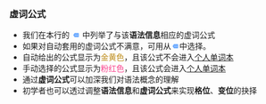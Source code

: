 ### 虚词公式
- 我们在本行的
<span><svg viewBox='0 0 24 24' id='ic_more' style='fill:#6baaff;height: 10px; width: 15px;'><path d='M22 3H7c-.69 0-1.23.35-1.59.88L0 12l5.41 8.11c.36.53.97.89 1.66.89H22c1.1 0 2-.9 2-2V5c0-1.1-.9-2-2-2zM9 13.5c-.83 0-1.5-.67-1.5-1.5s.67-1.5 1.5-1.5 1.5.67 1.5 1.5-.67 1.5-1.5 1.5zm5 0c-.83 0-1.5-.67-1.5-1.5s.67-1.5 1.5-1.5 1.5.67 1.5 1.5-.67 1.5-1.5 1.5zm5 0c-.83 0-1.5-.67-1.5-1.5s.67-1.5 1.5-1.5 1.5.67 1.5 1.5-.67 1.5-1.5 1.5z'></path></svg></span>
    中列举了与该**语法信息**相应的虚词公式
- 如果对自动套用的虚词公式不满意，可用从<span><svg viewBox='0 0 24 24' id='ic_more' style='fill:#6baaff;height: 10px; width: 15px;'><path d='M22 3H7c-.69 0-1.23.35-1.59.88L0 12l5.41 8.11c.36.53.97.89 1.66.89H22c1.1 0 2-.9 2-2V5c0-1.1-.9-2-2-2zM9 13.5c-.83 0-1.5-.67-1.5-1.5s.67-1.5 1.5-1.5 1.5.67 1.5 1.5-.67 1.5-1.5 1.5zm5 0c-.83 0-1.5-.67-1.5-1.5s.67-1.5 1.5-1.5 1.5.67 1.5 1.5-.67 1.5-1.5 1.5zm5 0c-.83 0-1.5-.67-1.5-1.5s.67-1.5 1.5-1.5 1.5.67 1.5 1.5-.67 1.5-1.5 1.5z'></path></svg></span>中选择。
- 自动给出的公式显示为<span style='color:#BD8B18;'>金黄色</span>，且该公式不会进入[个人单词本](./setting.php?item=userdict)
- 手动选择的公式显示为<span style='color:#f9468f;'>粉红色</span>，且该公式会进入[个人单词本](./setting.php?item=userdict)
- 通过**虚词公式**可以加深我们对语法概念的理解
- 初学者也可以透过调整**语法信息**和**虚词公式**来实现**格位**、**变位**的抉择